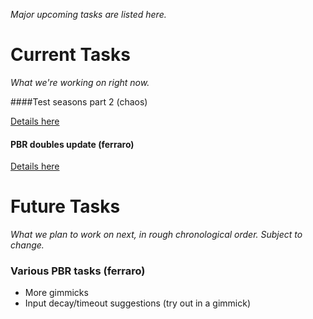 *Major upcoming tasks are listed here.*

# Current Tasks

*What we're working on right now.*

####Test seasons part 2 (chaos)

[Details here](https://www.reddit.com/r/twitchplayspokemon/comments/bhchph/season_schedule_the_tests_strike_back/)

#### PBR doubles update (ferraro)
    
 [Details here](/projects/PBR_DOUBLES_UPDATE.md)


# Future Tasks

*What we plan to work on next, in rough chronological order. Subject to change.*


### Various PBR tasks (ferraro)
- More gimmicks
- Input decay/timeout suggestions (try out in a gimmick)
